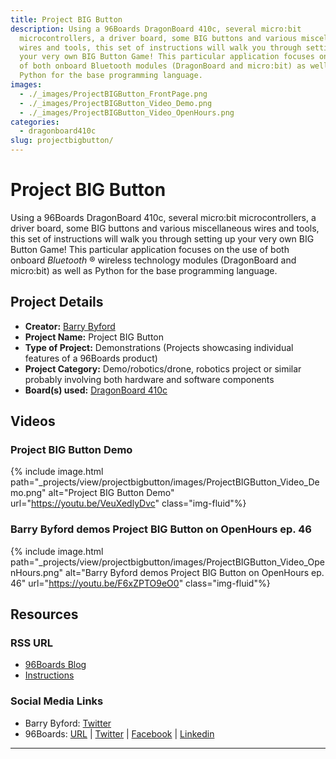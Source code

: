 ```yaml
---
title: Project BIG Button
description: Using a 96Boards DragonBoard 410c, several micro:bit
  microcontrollers, a driver board, some BIG buttons and various miscellaneous
  wires and tools, this set of instructions will walk you through setting up
  your very own BIG Button Game! This particular application focuses on the use
  of both onboard Bluetooth modules (DragonBoard and micro:bit) as well as
  Python for the base programming language.
images:
  - ./_images/ProjectBIGButton_FrontPage.png
  - ./_images/ProjectBIGButton_Video_Demo.png
  - ./_images/ProjectBIGButton_Video_OpenHours.png
categories:
  - dragonboard410c
slug: projectbigbutton/
---
```


# Project BIG Button

Using a 96Boards DragonBoard 410c, several micro:bit microcontrollers, a driver board, some BIG buttons and various miscellaneous wires and tools, this set of instructions will walk you through setting up your very own BIG Button Game! This particular application focuses on the use of both onboard _Bluetooth_ ® wireless technology modules (DragonBoard and micro:bit) as well as Python for the base programming language.

## Project Details

- **Creator:** [Barry Byford](https://twitter.com/uk_baz)
- **Project Name:** Project BIG Button
- **Type of Project:** Demonstrations (Projects showcasing individual features of a 96Boards product)
- **Project Category:** Demo/robotics/drone, robotics project or similar probably involving both hardware and software components
- **Board(s) used:** [DragonBoard 410c](https://www.96boards.org/product/dragonboard410c/)

## Videos

### Project BIG Button Demo

{% include image.html path="_projects/view/projectbigbutton/images/ProjectBIGButton_Video_Demo.png" alt="Project BIG Button Demo" url="https://youtu.be/VeuXedlyDvc" class="img-fluid"%}

### Barry Byford demos Project BIG Button on OpenHours ep. 46

{% include image.html path="_projects/view/projectbigbutton/images/ProjectBIGButton_Video_OpenHours.png" alt="Barry Byford demos Project BIG Button on OpenHours ep. 46" url="https://youtu.be/F6xZPTO9eO0" class="img-fluid"%}

## Resources

### RSS URL

- [96Boards Blog](https://www.96boards.org/blog/project-big-button-barry-byford/)
- [Instructions](https://ukbaz.github.io/howto/proj_big_btn.html)

### Social Media Links

- Barry Byford: [Twitter](https://twitter.com/uk_baz)
- 96Boards: [URL](https://www.96boards.org/) &#124; [Twitter](https://twitter.com/96boards) &#124; [Facebook](https://www.facebook.com/96Boards) &#124; [Linkedin](https://www.linkedin.com/company/{{site.linkedin_username}}/)

---

